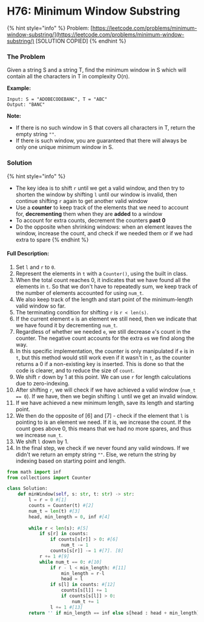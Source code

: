 # H76: Minimum Window Substring

{% hint style="info" %}
Problem: [https://leetcode.com/problems/minimum-window-substring/](https://leetcode.com/problems/minimum-window-substring/) \[SOLUTION COPIED\]
{% endhint %}

### The Problem

Given a string S and a string T, find the minimum window in S which will contain all the characters in T in complexity O\(n\).

**Example:**

```text
Input: S = "ADOBECODEBANC", T = "ABC"
Output: "BANC"
```

**Note:**

* If there is no such window in S that covers all characters in T, return the empty string `""`.
* If there is such window, you are guaranteed that there will always be only one unique minimum window in S.

### Solution

{% hint style="info" %}
* The key idea is to shift `r` until we get a valid window, and then try to shorten the window by shifting `l` until our window is invalid, then continue shifting `r` again to get another valid window
* Use a **counter** to keep track of the elements that we need to account for, **decrementing** them when they are **added** to a window
* To account for extra counts, decrement the counters **past 0** 
* Do the opposite when shrinking windows: when an element leaves the window, increase the count, and check if we needed them or if we had extra to spare
{% endhint %}

#### Full Description:

1. Set `l` and `r` to `0`.
2. Represent the elements in `t` with a `Counter()`, using the built in class.
3. When the total count reaches 0, it indicates that we have found all the elements in `t`. So that we don't have to repeatedly sum, we keep track of the number of elements accounted for using `num_t`.
4. We also keep track of the length and start point of the minimum-length valid window so far.
5. The terminating condition for shifting `r` is `r < len(s)`.
6. If the current element `e` is an element we still need, then we indicate that we have found it by decrementing `num_t`.
7. Regardless of whether we needed `e`, we still decrease `e`'s count in the counter. The negative count accounts for the extra `e`s we find along the way.
8. In this specific implementation, the counter is only manipulated if `e` is in `t`, but this method would still work even if it wasn't in `t`, as the counter returns a 0 if a non-existing key is inserted. This is done so that the code is clearer, and to reduce the size of `count`.
9. We shift `r` down by 1 at this point. We can use `r` for length calculations due to zero-indexing.
10. After shifting `r`, we will check if we have achieved a valid window \(`num_t == 0`\). If we have, then we begin shifting `l` until we get an invalid window.
11. If we have achieved a new minimum length, save its length and starting point.
12. We then do the opposite of \[6\] and \[7\] - check if the element that `l` is pointing to is an element we need. If it is, we increase the count. If the count goes above 0, this means that we had no more spares, and thus we increase `num_t`.
13. We shift `l` down by 1.
14. In the final step, we check if we never found any valid windows. If we didn't we return an empty string `""`. Else, we return the string by indexing based on starting point and length.

```python
from math import inf
from collections import Counter

class Solution:
    def minWindow(self, s: str, t: str) -> str:
        l = r = 0 #[1]
        counts = Counter(t) #[2]
        num_t = len(t) #[3]
        head, min_length = 0, inf #[4]
        
        while r < len(s): #[5]
            if s[r] in counts:
                if counts[s[r]] > 0: #[6]
                    num_t -= 1
                counts[s[r]] -= 1 #[7]. [8]
            r += 1 #[9]
            while num_t == 0: #[10]
                if r - l < min_length: #[11]
                    min_length = r-l
                    head = l
                if s[l] in counts: #[12]
                    counts[s[l]] += 1
                    if counts[s[l]] > 0:
                        num_t += 1
                l += 1 #[13]
        return '' if min_length == inf else s[head : head + min_length] #[14]
```



